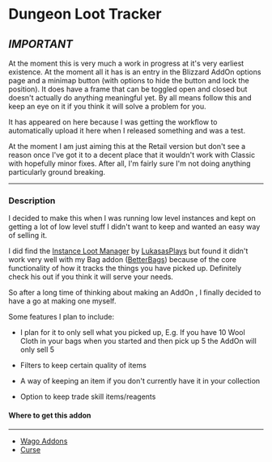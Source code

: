 # Dungeon Loot Tracker

## __*IMPORTANT*__

At the moment this is very much a work in progress at it's very earliest existence. At the moment all it has is an entry in the Blizzard AddOn options page and a minimap button (with options to hide the button and lock the position). It does have a frame that can be toggled open and closed but doesn't actually do anything meaningful yet. By all means follow this and keep an eye on it if you think it will solve a problem for you.

It has appeared on here because I was getting the workflow to automatically upload it here when I released something and was a test.

At the moment I am just aiming this at the Retail version but don't see a reason once I've got it to a decent place that it wouldn't work with Classic with hopefully minor fixes. After all, I'm fairly sure I'm not doing anything particularly ground breaking.

---

### Description

I decided to make this when I was running low level instances and kept on getting a lot of low level stuff I didn't want to keep and wanted an easy way of selling it.

I did find the [Instance Loot Manager](https://www.curseforge.com/wow/addons/instance-loot-manager "Instance Loot Manager") by [LukasasPlays](https://www.curseforge.com/members/lukasasplays/projects "LukasasPlays") but found it didn't work very well with my Bag addon ([BetterBags](https://www.curseforge.com/wow/addons/better-bags)) because of the core functionality of how it tracks the things you have picked up. Definitely check his out if you think it will serve your needs.

So after a long time of thinking about making an AddOn , I finally decided to have a go at making one myself.

Some features I plan to include:

- I plan for it to only sell what you picked up, E.g. If you have 10 Wool Cloth in your bags when you started and then pick up 5 the AddOn  will only sell 5

- Filters to keep certain quality of items

- A way of keeping an item if you don't currently have it in your collection

- Option to keep trade skill items/reagents

#### Where to get this addon

---

- [Wago Addons](https://addons.wago.io/addons/dungeon-loot-tracker)
- [Curse](https://www.curseforge.com/wow/addons/dungeon-loot-tracker)
